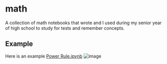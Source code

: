 # math

A collection of math notebooks that wrote and I used during my senior year of high school to study for tests and remember concepts.

## Example
Here is an example [Power Rule.ipynb](https://github.com/JakeRoggenbuck/math/blob/main/Power%20Rule.ipynb)
![image](https://user-images.githubusercontent.com/35516367/185851639-e01fd0ac-1c17-4de2-8150-bff51f776ff5.png)
